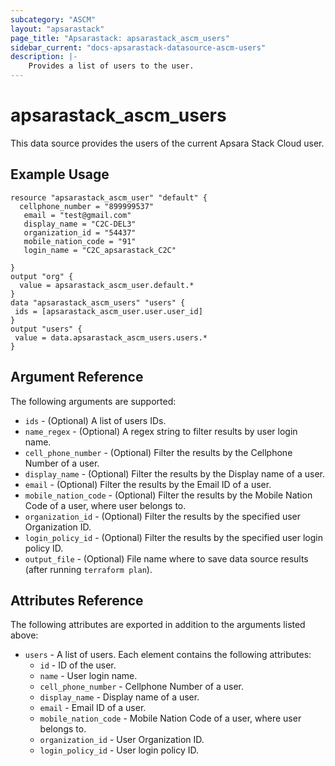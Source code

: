 ```yaml
---
subcategory: "ASCM"
layout: "apsarastack"
page_title: "Apsarastack: apsarastack_ascm_users"
sidebar_current: "docs-apsarastack-datasource-ascm-users"
description: |-
    Provides a list of users to the user.
---
```


# apsarastack\_ascm_users

This data source provides the users of the current Apsara Stack Cloud user.

## Example Usage

```
resource "apsarastack_ascm_user" "default" {
  cellphone_number = "899999537"
   email = "test@gmail.com"
   display_name = "C2C-DEL3"
   organization_id = "54437"
   mobile_nation_code = "91"
   login_name = "C2C_apsarastack_C2C"

}
output "org" {
  value = apsarastack_ascm_user.default.*
}
data "apsarastack_ascm_users" "users" {
 ids = [apsarastack_ascm_user.user.user_id]
}
output "users" {
 value = data.apsarastack_ascm_users.users.*
}
```

## Argument Reference

The following arguments are supported:

* `ids` - (Optional) A list of users IDs.
* `name_regex` - (Optional) A regex string to filter results by user login name.
* `cell_phone_number` - (Optional) Filter the results by the Cellphone Number of a user.
* `display_name` - (Optional) Filter the results by the Display name of a user.
* `email` - (Optional) Filter the results by the Email ID of a user.
* `mobile_nation_code` - (Optional) Filter the results by the Mobile Nation Code of a user, where user belongs to.
* `organization_id` - (Optional) Filter the results by the specified user Organization ID.
* `login_policy_id` - (Optional) Filter the results by the specified user login policy ID.
* `output_file` - (Optional) File name where to save data source results (after running `terraform plan`).

## Attributes Reference

The following attributes are exported in addition to the arguments listed above:

* `users` - A list of users. Each element contains the following attributes:
    * `id` - ID of the user.
    * `name` - User login name.
    * `cell_phone_number` - Cellphone Number of a user.
    * `display_name` - Display name of a user.
    * `email` - Email ID of a user.
    * `mobile_nation_code` - Mobile Nation Code of a user, where user belongs to.
    * `organization_id` - User Organization ID.
    * `login_policy_id` - User login policy ID.
     
